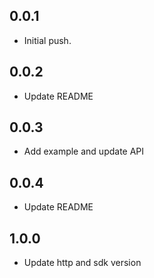 ## 0.0.1

- Initial push.

## 0.0.2

- Update README

## 0.0.3

- Add example and update API

## 0.0.4

- Update README

## 1.0.0

- Update http and sdk version
